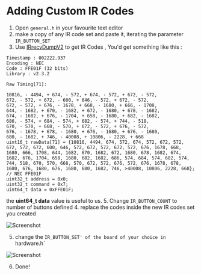 # Adding Custom IR Codes

1. Open `general.h` in your favourite text editor
2. make a copy of any IR code set and paste it, iterating the parameter `IR_BUTTON_SET`
3. Use [IRrecvDumpV2](https://github.com/markszabo/IRremoteESP8266/tree/master/examples/IRrecvDumpV2) to get IR Codes , You'd get something like this :
```
Timestamp : 002222.937
Encoding : NEC
Code : FFE01F (32 bits)
Library : v2.3.2

Raw Timing[71]:

10816, - 4494, + 674, - 572, + 674, - 572, + 672, - 572,
672, - 572, + 672, - 600, + 646, - 572, + 672, - 572,
672, - 572, + 676, - 1678, + 668, - 1680, + 666, - 1708,
644, - 1682, + 670, - 1682, + 672, - 1680, + 678, - 1682,
674, - 1682, + 676, - 1704, + 658, - 1680, + 682, - 1682,
686, - 574, + 684, - 574, + 682, - 574, + 744, - 518,
670, - 570, + 668, - 570, + 672, - 572, + 676, - 572,
676, - 1678, + 678, - 1680, + 676, - 1680, + 676, - 1680,
680, - 1682, + 746, - 40008, + 10806, - 2228, + 668
uint16_t rawData[71] = {10816, 4494, 674, 572, 674, 572, 672, 572, 672, 572, 672, 600, 646, 572, 672, 572, 672, 572, 676, 1678, 668, 1680, 666, 1708, 644, 1682, 670, 1682, 672, 1680, 678, 1682, 674, 1682, 676, 1704, 658, 1680, 682, 1682, 686, 574, 684, 574, 682, 574, 744, 518, 670, 570, 668, 570, 672, 572, 676, 572, 676, 1678, 678, 1680, 676, 1680, 676, 1680, 680, 1682, 746, >40008, 10806, 2228, 668}; // NEC FFE01F
uint32_t address = 0x0;
uint32_t command = 0x7;
uint64_t data = 0xFFE01F;
```

the **uint64_t data** value is useful to us. 
5. Change `IR_BUTTON_COUNT` to number of buttons defined
4. replace the codes inside the new IR codes set you created 

![Screenshot](https://preview.ibb.co/gwR5dn/Screenshot_from_2018_05_02_13_49_28.png)

5. change the `IR_BUTTON_SET' of the board of your choice in `hardware.h` 

![Screenshot](https://preview.ibb.co/dpw5dn/Screenshot_from_2018_05_02_13_49_59.png)

6. Done! 

